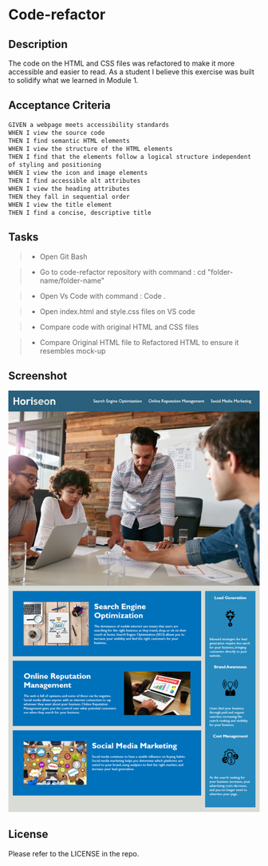 # Code-refactor

## Description

The code on the HTML and CSS files was refactored to make it more accessible and easier to read. As a student I believe this exercise was built to solidify what we learned in Module 1.

## Acceptance Criteria

```
GIVEN a webpage meets accessibility standards
WHEN I view the source code
THEN I find semantic HTML elements
WHEN I view the structure of the HTML elements
THEN I find that the elements follow a logical structure independent of styling and positioning
WHEN I view the icon and image elements
THEN I find accessible alt attributes
WHEN I view the heading attributes
THEN they fall in sequential order
WHEN I view the title element
THEN I find a concise, descriptive title
```

## Tasks

> * Open Git Bash

> * Go to code-refactor repository with command : cd "folder-name/folder-name"

> * Open Vs Code with command : Code .

> * Open index.html and style.css files on VS code

> * Compare code with original HTML and CSS files

> * Compare Original HTML file to Refactored HTML to ensure it resembles mock-up

## Screenshot

![The Horiseon webpage includes a navigation bar, a header image, and cards with text and images at the bottom of the page.](./assets/images/01-html-css-git-homework-demo.png)

## License

Please refer to the LICENSE in the repo.